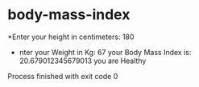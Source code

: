 # body-mass-index
*Enter your height in centimeters: 180
* nter your Weight in Kg: 67
your Body Mass Index is:  20.679012345679013
you are Healthy

Process finished with exit code 0
